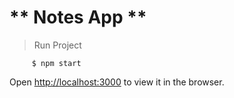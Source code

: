# ** Notes App ** 


> Run Project
```
	 $ npm start

```

Open [http://localhost:3000](http://localhost:3000) to view it in the browser.
